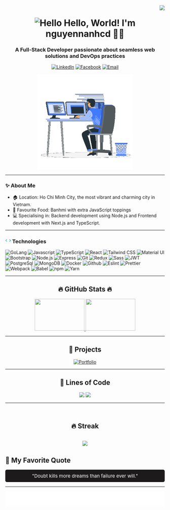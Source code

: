 <!--START_SECTION:nguyenanh-->
<img align="right" src="https://visitor-badge.laobi.icu/badge?page_id=nguyennanhcd.nguyennanhcd" />

<h1 align="center">
  <img width="25px" alt="Hello" src="https://camo.githubusercontent.com/2ec030bc751ce444be25f6ed5aa026d2a0950d5cc62603faa27f4ec72f1e7ac3/68747470733a2f2f782e747739332e66756e2f696d616765732f68692e676966">
  Hello, World! I'm nguyennanhcd 🙆‍♂️
</h1>

<h3 align="center">
  A Full-Stack Developer passionate about seamless web solutions and DevOps practices
</h3>

<div align="center">

[![LinkedIn](https://img.shields.io/badge/nguyenanh-white?style=for-the-badge&logo=Linkedin&logoColor=0A66C2)](https://www.linkedin.com/in/nguyen-anh-3974a4305/)
[![Facebook](https://img.shields.io/badge/nguyenanh-white?style=for-the-badge&logo=facebook&logoColor=0866FF)](https://www.facebook.com/profile.php?id=100081242662585)
[![Email](https://img.shields.io/badge/anh487303@gmail.com-white?style=for-the-badge&logo=gmail&logoColor=EA4335)](mailto:anh487303@gmail.com)

<img width="300px" src="./img/image.gif" alt="Workspace">
</div>

---

### ✨ About Me

- 🏠 Location: Ho Chi Minh City, the most vibrant and charming city in Vietnam.
- 🥖 Favourite Food: Banhmi with extra JavaScript toppings
- 💻 Specialising in: Backend development using Node.js and Frontend development with Next.js and TypeScript.

---

### <img width="18px" src="./img/technologies.gif"> Technologies

![GoLang](https://img.shields.io/badge/GoLang-black?style=flat&logo=go&logoColor=00ADD8)
![Javascript](https://img.shields.io/badge/Javascript-black?style=flat&logo=Javascript&logoColor=F7DF1E)
![TypeScript](https://img.shields.io/badge/Typescript-black?style=flat&logo=Typescript&logoColor=007ACC)
![React](https://img.shields.io/badge/React-black?style=flat&logo=react&logoColor=61DAFB)
![Tailwind CSS](https://img.shields.io/badge/Tailwind_CSS-black?style=flat&logo=tailwindcss&logoColor=06B6D4)
![Material UI](https://img.shields.io/badge/Material_UI-black?style=flat&logo=mui&logoColor=007FFF)
![Bootstrap](https://img.shields.io/badge/Bootstrap-black?style=flat&logo=bootstrap&logoColor=7952B3)
![Node.js](https://img.shields.io/badge/Node.js-black?style=flat&logo=node.js&logoColor=339933)
![Express](https://img.shields.io/badge/Express-black?style=flat&logo=express&logoColor=white)
![Git](https://img.shields.io/badge/Git-black?style=flat&logo=git&logoColor=F05032)
![Redux](https://img.shields.io/badge/Redux-black?style=flat&logo=Redux&logoColor=764ABC)
![Sass](https://img.shields.io/badge/Sass-black?style=flat&logo=Sass&logoColor=CC6699)
![JWT](https://img.shields.io/badge/JWT-black?style=flat&logo=jsonwebtokens&logoColor=white)
![PostgreSql](https://img.shields.io/badge/PostgreSQL-black?style=flat&logo=PostgreSQL&logoColor=white&labelColor=336791)
![MongoDB](https://img.shields.io/badge/MongoDB-black?style=flat&logo=mongodb&logoColor=47A248)
![Docker](https://img.shields.io/badge/Docker-black?style=flat&logo=docker&logoColor=2496ED)
![Github](https://img.shields.io/badge/Github-black?style=flat&logo=github&logoColor=00000)
![Eslint](https://img.shields.io/badge/Eslint-black?style=flat&logo=Eslint&logoColor=4B32C3)
![Prettier](https://img.shields.io/badge/Prettier-black?style=flat&logo=prettier&logoColor=F7B731)
![Webpack](https://img.shields.io/badge/Webpack-black?style=flat&logo=webpack&logoColor=8DD6F9)
![Babel](https://img.shields.io/badge/Babel-black?style=flat&logo=babel&logoColor=F9DC3E)
![npm](https://img.shields.io/badge/npm-black?style=flat&logo=npm&logoColor=CB3837)
![Yarn](https://img.shields.io/badge/Yarn-black?style=flat&logo=yarn&logoColor=2C8EBB)

---

<h2 align="center">🔥 GitHub Stats 🔥</h2>

<div align="center">
  <a href="https://github.com/nguyennanhcd">
    <img
      width="157"
      height="100"
      src="https://github-readme-stats.vercel.app/api/top-langs/?username=nguyennanhcd&hide=c%23,powershell,Mathematica,Ruby,Objective-C,Objective-C%2b%2b,Cuda&title_color=61dafb&text_color=ffffff&icon_color=61dafb&bg_color=20232a&langs_count=8&layout=compact&border_color=61dafb&hide_border=true"
    />
  </a>
  <a href="https://github.com/nguyennanhcd">
    <img
      width="157"
      height="100"
      src="https://github-readme-stats.vercel.app/api?username=nguyennanhcd&show_icons=true&theme=react&border_color=61dafb&hide_border=true"
    />
  </a>
</div>



---

<h2 align="center"> 🚀 Projects </h2>

<div align="center">
   
[![Portfolio](https://github-readme-stats.vercel.app/api/pin/?username=nguyennanhcd&repo=Portfolio&theme=gotham&border_color=54a68b)](https://github.com/nguyennanhcd/Portfolio)
</div>

---

<h2 align="center"> 📝 Lines of Code </h2>

<div align="center">
  <img src="https://api.githubtrends.io/user/svg/nguyennanhcd/langs?time_range=one_year&include_private=True&theme=dark" />
  <img src="https://api.githubtrends.io/user/svg/nguyennanhcd/repos?time_range=one_year&include_private=True&theme=dark" />
</div>

---

<br>
<h2 align="center"> 🔥 Streak </h2>
<br>

<div align="center">
  <img src="https://streak-stats.demolab.com?user=nguyennanhcd&theme=rising-sun&date_format=j%2Fn%5B%2FY%5D&border=e78e42&currStreakNum=e78e42&sideNums=e78e42&dates=fef7ee" />
</div>

## 💬 My Favorite Quote

<div align="center" style="padding: 10px; border-radius: 5px; background-color: rgb(28, 26, 26); color: white;">
  <span style="font-size: 15px;">"Doubt kills more dreams than failure ever will."</span>
</div>

---

<div align="center">
  <img src="./svg/thanks.svg" alt="Thank you" />
</div>

<!--END_SECTION:nguyenanh-->
